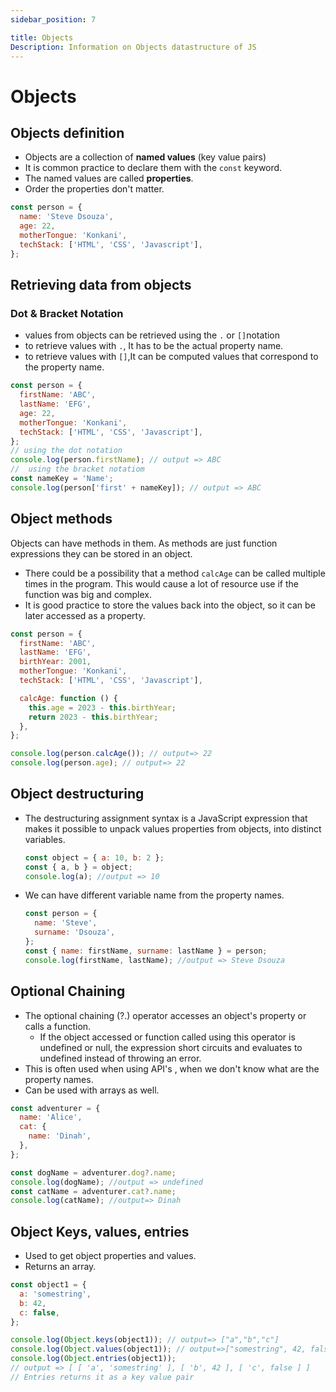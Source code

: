 ```yaml
---
sidebar_position: 7

title: Objects
Description: Information on Objects datastructure of JS
---
```


# Objects

## Objects definition

- Objects are a collection of **named values** (key value pairs)
- It is common practice to declare them with the `const` keyword.
- The named values are called **properties**.
- Order the properties don't matter.

```javascript
const person = {
  name: 'Steve Dsouza',
  age: 22,
  motherTongue: 'Konkani',
  techStack: ['HTML', 'CSS', 'Javascript'],
};
```

## Retrieving data from objects

### Dot & Bracket Notation

- values from objects can be retrieved using the `.` or `[]`notation
- to retrieve values with `.`, It has to be the actual property name.
- to retrieve values with `[]`,It can be computed values that correspond to the property name.

```javascript
const person = {
  firstName: 'ABC',
  lastName: 'EFG',
  age: 22,
  motherTongue: 'Konkani',
  techStack: ['HTML', 'CSS', 'Javascript'],
};
// using the dot notation
console.log(person.firstName); // output => ABC
//  using the bracket notatiom
const nameKey = 'Name';
console.log(person['first' + nameKey]); // output => ABC
```

## Object methods

Objects can have methods in them. As methods are just function expressions they can be stored in an object.

- There could be a possibility that a method `calcAge` can be called multiple times in the program. This would cause a lot of resource use if the function was big and complex.
- It is good practice to store the values back into the object, so it can be later accessed as a property.

```js
const person = {
  firstName: 'ABC',
  lastName: 'EFG',
  birthYear: 2001,
  motherTongue: 'Konkani',
  techStack: ['HTML', 'CSS', 'Javascript'],

  calcAge: function () {
    this.age = 2023 - this.birthYear;
    return 2023 - this.birthYear;
  },
};

console.log(person.calcAge()); // output=> 22
console.log(person.age); // output=> 22
```

## Object destructuring

- The destructuring assignment syntax is a JavaScript expression that makes it possible to unpack values properties from objects, into distinct variables.
  ```js
  const object = { a: 10, b: 2 };
  const { a, b } = object;
  console.log(a); //output => 10
  ```
- We can have different variable name from the property names.
  ```js
  const person = {
    name: 'Steve',
    surname: 'Dsouza',
  };
  const { name: firstName, surname: lastName } = person;
  console.log(firstName, lastName); //output => Steve Dsouza
  ```

## Optional Chaining

- The optional chaining (?.) operator accesses an object's property or calls a function.
  - If the object accessed or function called using this operator is undefined or null, the expression short circuits and evaluates to undefined instead of throwing an error.
- This is often used when using API's , when we don't know what are the property names.
- Can be used with arrays as well.

```js
const adventurer = {
  name: 'Alice',
  cat: {
    name: 'Dinah',
  },
};

const dogName = adventurer.dog?.name;
console.log(dogName); //output => undefined
const catName = adventurer.cat?.name;
console.log(catName); //output=> Dinah
```

## Object Keys, values, entries

- Used to get object properties and values.
- Returns an array.

```js
const object1 = {
  a: 'somestring',
  b: 42,
  c: false,
};

console.log(Object.keys(object1)); // output=> ["a","b","c"]
console.log(Object.values(object1)); // output=>["somestring", 42, false]
console.log(Object.entries(object1));
// output => [ [ 'a', 'somestring' ], [ 'b', 42 ], [ 'c', false ] ]
// Entries returns it as a key value pair
```
